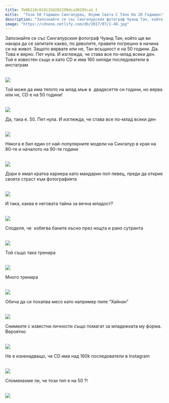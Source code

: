 ```yaml
---
title: fb06218c019115d282299dca30295ca1_t
mitle:  "Този 50 Годишен Сингапурец, Изуми Света С Тяло На 20 Годишен!"
description: "Запознайте се със Сингапурския фотограф Чуанд Тан, който ще ви накара да се запитате какво, по дяволите, правите погрешно в начина си на живот. Защото вярвате или не,"
image: "https://cdnone.netlify.com/db/2017/07/1-48.jpg"
---
```


 <p>Запознайте се със Сингапурския фотограф Чуанд Тан, който ще ви накара да се запитате какво, по дяволите, правите погрешно в начина си на живот. Защото вярвате или не, Тан всъщност е на 50 години. Да. Това е вярно. Пет нула. И изглежда, че става все по-млад всеки ден. Той е известен също и като CD и има 160 хиляди последователи в инстаграм</p>       <p> <br/><img src="https://cdnone.netlify.com/db/2017/07/1-48.jpg"/><br/></p> <p>Той може да има тялото на млад мъж в  двадесетте си години, но вярва или не, CD е на 50 години!</p> <p> <br/><img src="https://cdnone.netlify.com/db/2017/07/2-46.jpg"/><br/></p>      <p>Да, така е. 50. Пет нула. И изглежда, че става все по-млад всеки ден</p> <p> <br/><img src="https://cdnone.netlify.com/db/2017/07/3-46.jpg"/><br/></p> <p>Някога е бил един от най-популярните модели на Сингапур в края на 80-те и началото на 90-те години</p> <p> <br/><img src="https://cdnone.netlify.com/db/2017/07/4-48.jpg"/><br/></p>       <p>Дори е имал кратка кариера като мандарин поп певец, преди да открие своята страст към фотографията</p> <p> <br/><img src="https://cdnone.netlify.com/db/2017/07/5-48.jpg"/><br/></p> <p>И така, каква е неговата тайна за вечна младост?</p> <p> <br/><img src="https://cdnone.netlify.com/db/2017/07/6-49.jpg"/><br/></p> <p>Споделя, че  избягва баните късно през нощта и рано сутринта</p> <p> <br/><img src="https://cdnone.netlify.com/db/2017/07/7-45.jpg"/><br/></p>      <p>Той също така тренира</p> <p> <br/><img src="https://cdnone.netlify.com/db/2017/07/8-46.jpg"/><br/></p>  <p>Много тренира</p> <p> <br/><img src="https://cdnone.netlify.com/db/2017/07/9-41.jpg"/><br/></p>      <p>Обича да си похапва месо като например пиле “Хайнан”</p> <p> <br/><img src="https://cdnone.netlify.com/db/2017/07/10-45.jpg"/><br/></p> <p>Снимките с известни личности също помагат за младежката му форма. Вероятно</p> <p> <br/><img src="https://cdnone.netlify.com/db/2017/07/11-39.jpg"/><br/></p> <p>Не е изненадващо, че CD има над 160k последователи в Instagram</p> <p> <br/><img src="https://cdnone.netlify.com/db/2017/07/12-39.jpg"/><br/></p>  <p>Споменахме ли, че този тип е на 50 ?!</p> <p> <br/><img src="https://cdnone.netlify.com/db/2017/07/13-37.jpg"/><br/></p>       
